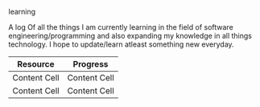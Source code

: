 learning

A log Of all the things I am currently learning in the field of software engineering/programming and also expanding my knowledge in all things technology. I hope to update/learn atleast something new everyday.


| Resource  | Progress |
| ------------- | ------------- |
| Content Cell  | Content Cell  |
| Content Cell  | Content Cell  |
